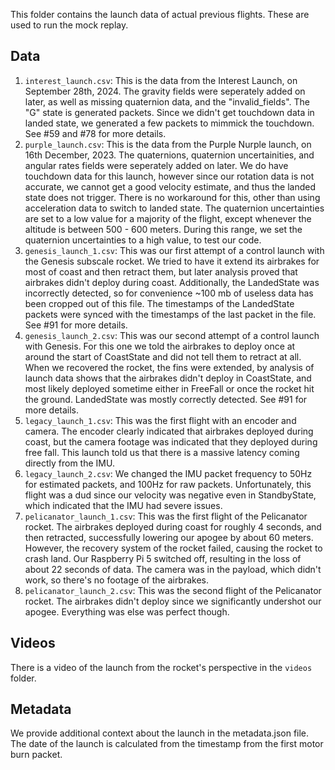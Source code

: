 This folder contains the launch data of actual previous flights. These are used to run the mock replay.

## Data

1. `interest_launch.csv`: This is the data from the Interest Launch, on September 28th, 2024. The gravity fields were seperately added on later, as well as missing quaternion data, and the "invalid_fields". The
    "G" state is generated packets. Since we didn't get touchdown data in landed state, we generated a few packets to mimmick the touchdown.
    See #59 and #78 for more details.
2. `purple_launch.csv`: This is the data from the Purple Nurple launch, on 16th December, 2023. The quaternions, quaternion uncertainities, and angular rates fields were seperately
    added on later. We do have touchdown data for this launch, however since our rotation data is not accurate, we cannot get a good velocity estimate, and thus the landed state does not trigger. There is no workaround for this, other than using acceleration data to switch to landed state. The quaternion uncertainties are set to a low value for a majority of the flight, except whenever the altitude is between 500 - 600 meters. During this range, we set the quaternion uncertainties to a high value, to test our code.
3. `genesis_launch_1.csv`: This was our first attempt of a control launch with the Genesis subscale rocket. We tried to have it extend its airbrakes for most of coast and then retract them, but later analysis proved that airbrakes didn't deploy during coast. Additionally, the LandedState was incorrectly detected, so for convenience ~100 mb of useless data has been cropped out of this file.
The timestamps of the LandedState packets were synced with the timestamps of the last packet in the file. See #91 for more details.
4. `genesis_launch_2.csv`: This was our second attempt of a control launch with Genesis. For this one we told the airbrakes to deploy once at around the start of CoastState and did not tell them to retract at all. When we recovered the rocket, the fins were extended, by analysis of launch data shows that the airbrakes didn't deploy in CoastState, and most likely deployed sometime either in FreeFall or once the rocket hit the ground. LandedState was mostly correctly detected. See #91 for more details.
5. `legacy_launch_1.csv`: This was the first flight with an encoder and camera. The encoder clearly indicated that airbrakes deployed during coast, but the camera footage was indicated that they deployed during free fall. This launch told us that there is a massive latency coming directly from
the IMU.
6. `legacy_launch_2.csv`: We changed the IMU packet frequency to 50Hz for estimated packets, and 100Hz for raw packets. Unfortunately, this flight was a dud since our velocity was negative even in StandbyState, which indicated that the IMU had severe issues.
7. `pelicanator_launch_1.csv`: This was the first flight of the Pelicanator rocket. The airbrakes deployed during coast for roughly 4 seconds, and then retracted, successfully lowering our apogee by about 60 meters. However, the recovery system of the rocket failed, causing the rocket to crash land. Our Raspberry Pi 5 switched off, resulting in the loss of about 22 seconds of data. The camera was in the payload, which didn't work, so there's no footage of the airbrakes.
8. `pelicanator_launch_2.csv`: This was the second flight of the Pelicanator rocket. The airbrakes
didn't deploy since we significantly undershot our apogee. Everything was else was perfect though.

## Videos

There is a video of the launch from the rocket's perspective in the `videos` folder.

## Metadata

We provide additional context about the launch in the metadata.json file. The date of the launch is
calculated from the timestamp from the first motor burn packet.
